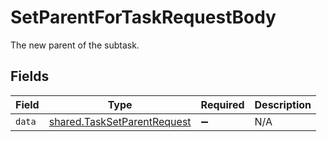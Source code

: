 # SetParentForTaskRequestBody

The new parent of the subtask.


## Fields

| Field                                                                      | Type                                                                       | Required                                                                   | Description                                                                |
| -------------------------------------------------------------------------- | -------------------------------------------------------------------------- | -------------------------------------------------------------------------- | -------------------------------------------------------------------------- |
| `data`                                                                     | [shared.TaskSetParentRequest](../../models/shared/tasksetparentrequest.md) | :heavy_minus_sign:                                                         | N/A                                                                        |